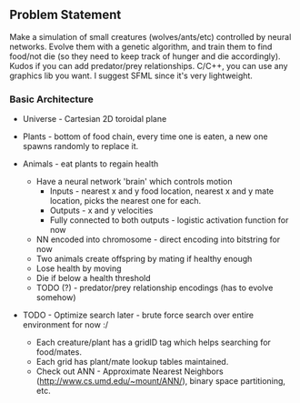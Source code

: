 
## Problem Statement

Make a simulation of small creatures (wolves/ants/etc) controlled by neural networks. 
Evolve them with a genetic algorithm, and train them to find food/not die (so they need to keep track of hunger and die accordingly).
Kudos if you can add predator/prey relationships.
C/C++, you can use any graphics lib you want. I suggest SFML since it's very lightweight.


### Basic Architecture 

* Universe - Cartesian 2D toroidal plane
* Plants - bottom of food chain, every time one is eaten, a new one spawns randomly to replace it.
* Animals - eat plants to regain health
	* Have a neural network 'brain' which controls motion
		* Inputs - nearest x and y food location, nearest x and y mate location, picks the nearest one for each.
		* Outputs - x and y velocities 
		* Fully connected to both outputs - logistic activation function for now
	* NN encoded into chromosome - direct encoding into bitstring for now
	* Two animals create offspring by mating if healthy enough
	* Lose health by moving
	* Die if below a health threshold
	* TODO (?) - predator/prey relationship encodings (has to evolve somehow)

* TODO - Optimize search later - brute force search over entire environment for now :/
	* Each creature/plant has a gridID tag which helps searching for food/mates. 
	* Each grid has plant/mate lookup tables maintained.
	* Check out ANN - Approximate Nearest Neighbors (http://www.cs.umd.edu/~mount/ANN/), binary space partitioning, etc. 

